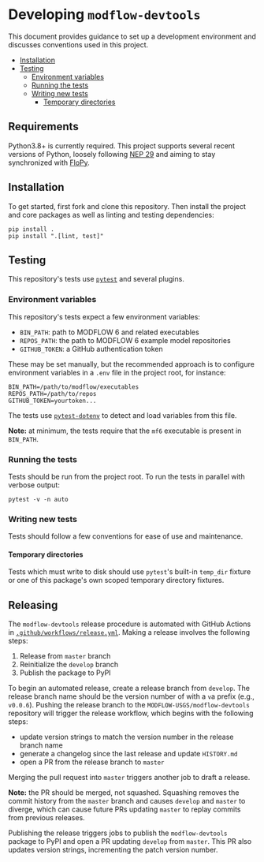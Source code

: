 # Developing `modflow-devtools`

This document provides guidance to set up a development environment and discusses conventions used in this project.

<!-- START doctoc generated TOC please keep comment here to allow auto update -->
<!-- DON'T EDIT THIS SECTION, INSTEAD RE-RUN doctoc TO UPDATE -->

- [Installation](#installation)
- [Testing](#testing)
  - [Environment variables](#environment-variables)
  - [Running the tests](#running-the-tests)
  - [Writing new tests](#writing-new-tests)
    - [Temporary directories](#temporary-directories)

<!-- END doctoc generated TOC please keep comment here to allow auto update -->

## Requirements

Python3.8+ is currently required. This project supports several recent versions of Python, loosely following [NEP 29](https://numpy.org/neps/nep-0029-deprecation_policy.html#implementation) and aiming to stay synchronized with [FloPy](https://github.com/modflowpy/flopy).

## Installation

To get started, first fork and clone this repository. Then install the project and core packages as well as linting and testing dependencies:

```shell
pip install .
pip install ".[lint, test]"
```

## Testing

This repository's tests use [`pytest`](https://docs.pytest.org/en/latest/) and several plugins.

### Environment variables

This repository's tests expect a few environment variables:

- `BIN_PATH`: path to MODFLOW 6 and related executables
- `REPOS_PATH`: the path to MODFLOW 6 example model repositories
- `GITHUB_TOKEN`: a GitHub authentication token

These may be set manually, but the recommended approach is to configure environment variables in a `.env` file in the project root, for instance:

```
BIN_PATH=/path/to/modflow/executables
REPOS_PATH=/path/to/repos
GITHUB_TOKEN=yourtoken...
```

The tests use [`pytest-dotenv`](https://github.com/quiqua/pytest-dotenv) to detect and load variables from this file.

**Note:** at minimum, the tests require that the `mf6` executable is present in `BIN_PATH`.

### Running the tests

Tests should be run from the project root. To run the tests in parallel with verbose output:

```shell
pytest -v -n auto
```

### Writing new tests

Tests should follow a few conventions for ease of use and maintenance.

#### Temporary directories

Tests which must write to disk should use `pytest`'s built-in `temp_dir` fixture or one of this package's own scoped temporary directory fixtures.

## Releasing

The `modflow-devtools` release procedure is automated with GitHub Actions in [`.github/workflows/release.yml`](.github/workflows/release.yml). Making a release involves the following steps:

1. Release from `master` branch
2. Reinitialize the `develop` branch
3. Publish the package to PyPI

To begin an automated release, create a release branch from `develop`. The release branch name should be the version number of with a `v`a prefix (e.g., `v0.0.6`). Pushing the release branch to the `MODFLOW-USGS/modflow-devtools` repository will trigger the release workflow, which begins with the following steps:

- update version strings to match the version number in the release branch name
- generate a changelog since the last release and update `HISTORY.md`
- open a PR from the release branch to `master`

Merging the pull request into `master` triggers another job to draft a release.

**Note:** the PR should be merged, not squashed. Squashing removes the commit history from the `master` branch and causes `develop` and `master` to diverge, which can cause future PRs updating `master` to replay commits from previous releases.

Publishing the release triggers jobs to publish the `modflow-devtools` package to PyPI and open a PR updating `develop` from `master`. This PR also updates version strings, incrementing the patch version number.